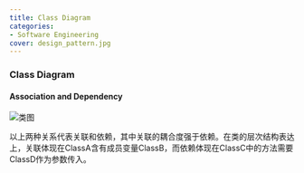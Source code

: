 ```yaml
---
title: Class Diagram
categories:
- Software Engineering
cover: design_pattern.jpg
---
```


### Class Diagram

#### Association and Dependency

![类图](http://www.plantuml.com/plantuml/proxy?cache=no&src=https://raw.github.com/CQLLL/cqlll.github.io/source/source/_posts/design-pattern/RectangleClass.puml)

以上两种关系代表关联和依赖，其中关联的耦合度强于依赖。在类的层次结构表达上，关联体现在ClassA含有成员变量ClassB，而依赖体现在ClassC中的方法需要ClassD作为参数传入。



